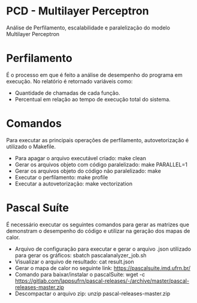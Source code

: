 # PCD - Multilayer Perceptron
Análise de Perfilamento, escalabilidade e paralelização do modelo Multilayer Perceptron

# Perfilamento
É o processo em que é feito a análise de desempenho do programa em execução. No relatório é retornado variáveis como:
- Quantidade de chamadas de cada função. 
- Percentual em relação ao tempo de execução total do sistema.

# Comandos 
Para executar as principais operações de perfilamento, autovetorização é utilizado o Makefile.
- Para apagar o arquivo executável criado:
make clean
- Gerar os arquivos objeto com código paralelizado:
make PARALLEL=1
- Gerar os arquivos objeto do código não paralelizado:
make
- Executar o perfilamento:
make profile
- Executar a autovetorização:
make vectorization

# Pascal Suíte
É necessário executar os seguintes comandos para gerar as matrizes que demonstram o desempenho do código e utilizar na geração dos mapas de calor.
- Arquivo de configuração para executar e gerar o arquivo .json utilizado para gerar os gráficos:
sbatch pascalanalyzer_job.sh
- Visualizar o arquivo de resultado:
cat result.json
- Gerar o mapa de calor no seguinte link:
https://pascalsuite.imd.ufrn.br/
- Comando para baixar/instalar o pascalSuite:
wget -c https://gitlab.com/lappsufrn/pascal-releases/-/archive/master/pascal-releases-master.zip
- Descompactar o arquivo zip:
unzip pascal-releases-master.zip

